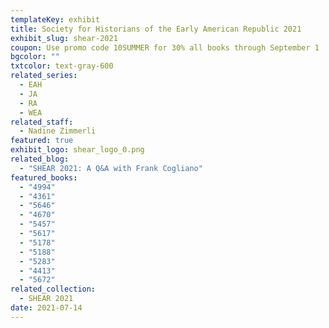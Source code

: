 ```yaml
---
templateKey: exhibit
title: Society for Historians of the Early American Republic 2021
exhibit_slug: shear-2021
coupon: Use promo code 10SUMMER for 30% all books through September 1
bgcolor: ""
txtcolor: text-gray-600
related_series:
  - EAH
  - JA
  - RA
  - WEA
related_staff:
  - Nadine Zimmerli
featured: true
exhibit_logo: shear_logo_0.png
related_blog:
  - "SHEAR 2021: A Q&A with Frank Cogliano"
featured_books:
  - "4994"
  - "4361"
  - "5646"
  - "4670"
  - "5457"
  - "5617"
  - "5178"
  - "5188"
  - "5283"
  - "4413"
  - "5672"
related_collection:
  - SHEAR 2021
date: 2021-07-14
---
```


